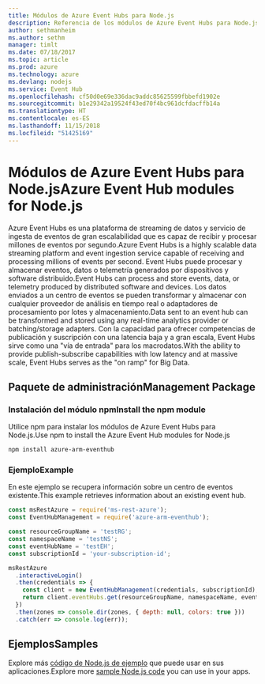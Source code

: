```yaml
---
title: Módulos de Azure Event Hubs para Node.js
description: Referencia de los módulos de Azure Event Hubs para Node.js
author: sethmanheim
ms.author: sethm
manager: timlt
ms.date: 07/18/2017
ms.topic: article
ms.prod: azure
ms.technology: azure
ms.devlang: nodejs
ms.service: Event Hub
ms.openlocfilehash: cf50d0e69e336dac9addc85625599fbbefd1902e
ms.sourcegitcommit: b1e29342a19524f43ed70f4bc961dcfdacffb14a
ms.translationtype: HT
ms.contentlocale: es-ES
ms.lasthandoff: 11/15/2018
ms.locfileid: "51425169"
---
```

# <a name="azure-event-hub-modules-for-nodejs"></a><span data-ttu-id="f0889-103">Módulos de Azure Event Hubs para Node.js</span><span class="sxs-lookup"><span data-stu-id="f0889-103">Azure Event Hub modules for Node.js</span></span>

<span data-ttu-id="f0889-104">Azure Event Hubs es una plataforma de streaming de datos y servicio de ingesta de eventos de gran escalabilidad que es capaz de recibir y procesar millones de eventos por segundo.</span><span class="sxs-lookup"><span data-stu-id="f0889-104">Azure Event Hubs is a highly scalable data streaming platform and event ingestion service capable of receiving and processing millions of events per second.</span></span> <span data-ttu-id="f0889-105">Event Hubs puede procesar y almacenar eventos, datos o telemetría generados por dispositivos y software distribuido.</span><span class="sxs-lookup"><span data-stu-id="f0889-105">Event Hubs can process and store events, data, or telemetry produced by distributed software and devices.</span></span> <span data-ttu-id="f0889-106">Los datos enviados a un centro de eventos se pueden transformar y almacenar con cualquier proveedor de análisis en tiempo real o adaptadores de procesamiento por lotes y almacenamiento.</span><span class="sxs-lookup"><span data-stu-id="f0889-106">Data sent to an event hub can be transformed and stored using any real-time analytics provider or batching/storage adapters.</span></span> <span data-ttu-id="f0889-107">Con la capacidad para ofrecer competencias de publicación y suscripción con una latencia baja y a gran escala, Event Hubs sirve como una "vía de entrada" para los macrodatos.</span><span class="sxs-lookup"><span data-stu-id="f0889-107">With the ability to provide publish-subscribe capabilities with low latency and at massive scale, Event Hubs serves as the "on ramp" for Big Data.</span></span>

## <a name="management-package"></a><span data-ttu-id="f0889-108">Paquete de administración</span><span class="sxs-lookup"><span data-stu-id="f0889-108">Management Package</span></span>

### <a name="install-the-npm-module"></a><span data-ttu-id="f0889-109">Instalación del módulo npm</span><span class="sxs-lookup"><span data-stu-id="f0889-109">Install the npm module</span></span> 

<span data-ttu-id="f0889-110">Utilice npm para instalar los módulos de Azure Event Hubs para Node.js.</span><span class="sxs-lookup"><span data-stu-id="f0889-110">Use npm to install the Azure Event Hub modules for Node.js</span></span>

```bash
npm install azure-arm-eventhub
```

### <a name="example"></a><span data-ttu-id="f0889-111">Ejemplo</span><span class="sxs-lookup"><span data-stu-id="f0889-111">Example</span></span>

<span data-ttu-id="f0889-112">En este ejemplo se recupera información sobre un centro de eventos existente.</span><span class="sxs-lookup"><span data-stu-id="f0889-112">This example retrieves information about an existing event hub.</span></span>

```javascript
const msRestAzure = require('ms-rest-azure');
const EventHubManagement = require('azure-arm-eventhub');

const resourceGroupName = 'testRG';
const namespaceName = 'testNS';
const eventHubName = 'testEH';
const subscriptionId = 'your-subscription-id';

msRestAzure
  .interactiveLogin()
  .then(credentials => {
    const client = new EventHubManagement(credentials, subscriptionId);
    return client.eventHubs.get(resourceGroupName, namespaceName, eventHubName);
  })
  .then(zones => console.dir(zones, { depth: null, colors: true }))
  .catch(err => console.log(err));
```

## <a name="samples"></a><span data-ttu-id="f0889-113">Ejemplos</span><span class="sxs-lookup"><span data-stu-id="f0889-113">Samples</span></span>

<span data-ttu-id="f0889-114">Explore más [código de Node.js de ejemplo](https://azure.microsoft.com/resources/samples/?platform=nodejs) que puede usar en sus aplicaciones.</span><span class="sxs-lookup"><span data-stu-id="f0889-114">Explore more [sample Node.js code](https://azure.microsoft.com/resources/samples/?platform=nodejs) you can use in your apps.</span></span>
